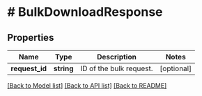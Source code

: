 # # BulkDownloadResponse

## Properties

Name | Type | Description | Notes
------------ | ------------- | ------------- | -------------
**request_id** | **string** | ID of the bulk request. | [optional]

[[Back to Model list]](../../README.md#models) [[Back to API list]](../../README.md#endpoints) [[Back to README]](../../README.md)
